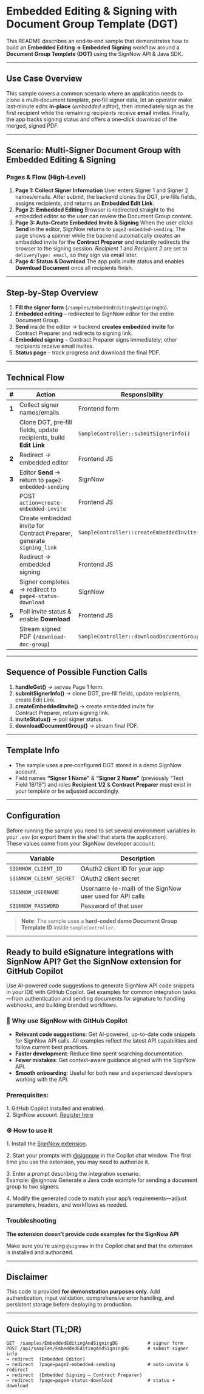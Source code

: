 # Embedded Editing & Signing with Document Group Template (DGT)

This README describes an end‑to‑end sample that demonstrates how to build an **Embedded Editing → Embedded Signing** workflow around a **Document Group Template (DGT)** using the SignNow API & Java SDK.

---

## Use Case Overview

This sample covers a common scenario where an application needs to clone a multi‑document template, pre‑fill signer data, let an operator make last‑minute edits **in‑place** (*embedded editor*), then immediately sign as the first recipient while the remaining recipients receive **email** invites. Finally, the app tracks signing status and offers a one‑click download of the merged, signed PDF.

---

## Scenario: Multi‑Signer Document Group with Embedded Editing & Signing

### Pages & Flow (High‑Level)

1. **Page 1: Collect Signer Information**
   User enters Signer 1 and Signer 2 names/emails. After submit, the backend clones the DGT, pre‑fills fields, assigns recipients, and returns an **Embedded Edit Link**.
2. **Page 2: Embedded Editing**
   Browser is redirected straight to the embedded editor so the user can review the Document Group content.
3. **Page 3: Auto‑Create Embedded Invite & Signing**
   When the user clicks **Send** in the editor, SignNow returns to `page2-embedded-sending`. The page shows a spinner while the backend automatically creates an embedded invite for the **Contract Preparer** and instantly redirects the browser to the signing session. *Recipient 1* and *Recipient 2* are set to `deliveryType: email`, so they sign via email later.
4. **Page 4: Status & Download**
   The app polls invite status and enables **Download Document** once all recipients finish.

---

## Step‑by‑Step Overview

1. **Fill the signer form** (`/samples/EmbeddedEditingAndSigningDG`).
2. **Embedded editing** – redirected to SignNow editor for the entire Document Group.
3. **Send** inside the editor → backend **creates embedded invite** for Contract Preparer and redirects to signing link.
4. **Embedded signing** – Contract Preparer signs immediately; other recipients receive email invites.
5. **Status page** – track progress and download the final PDF.

---

## Technical Flow

| #     | Action                                                                | Responsibility                              | Code Location              |
| ----- | --------------------------------------------------------------------- | ------------------------------------------- | -------------------------- |
| **1** | Collect signer names/emails                                           | Frontend form                               | `index.blade.php`          |
|       | Clone DGT, pre‑fill fields, update recipients, build **Edit Link**    | `SampleController::submitSignerInfo()`      | `SampleController.php`     |
| **2** | Redirect → embedded editor                                            | Frontend JS                                 | `index.blade.php`          |
| **3** | Editor **Send** → return to `page2-embedded-sending`                  | SignNow                                     | Redirect URL in controller |
|       | POST `action=create-embedded-invite`                                  | Frontend JS                                 | `index.blade.php`          |
|       | Create embedded invite for Contract Preparer, generate `signing_link` | `SampleController::createEmbeddedInvite()`  | `SampleController.php`     |
|       | Redirect → embedded signing                                           | Frontend JS                                 | `index.blade.php`          |
| **4** | Signer completes → redirect to `page4-status-download`                | SignNow                                     | Redirect URL in invite     |
| **5** | Poll invite status & enable **Download**                              | Frontend JS                                 | `index.blade.php`          |
|       | Stream signed PDF (`/download-doc-group`)                             | `SampleController::downloadDocumentGroup()` | `SampleController.php`     |

---

## Sequence of Possible Function Calls

1. **handleGet()** → serves Page 1 form.
2. **submitSignerInfo()** → clone DGT, pre‑fill fields, update recipients, create Edit Link.
3. **createEmbeddedInvite()** → create embedded invite for Contract Preparer, return signing link.
4. **inviteStatus()** → poll signer status.
5. **downloadDocumentGroup()** → stream final PDF.

---

## Template Info

* The sample uses a pre‑configured DGT stored in a demo SignNow account.
* Field names **“Signer 1 Name”** & **“Signer 2 Name”** (previously “Text Field 18/19”) and roles **Recipient 1/2** & **Contract Preparer** must exist in your template or be adjusted accordingly.

---

## Configuration

Before running the sample you need to set several environment variables in your `.env` (or export them in the shell that starts the application).  
These values come from your SignNow developer account:

| Variable | Description |
| -------- | ----------- |
| `SIGNNOW_CLIENT_ID` | OAuth2 client ID for your app |
| `SIGNNOW_CLIENT_SECRET` | OAuth2 client secret |
| `SIGNNOW_USERNAME` | Username (e-mail) of the SignNow user used for API calls |
| `SIGNNOW_PASSWORD` | Password of that user |

> **Note**: The sample uses a **hard-coded demo Document Group Template ID** inside `SampleController`.  

____

## Ready to build eSignature integrations with SignNow API? Get the SignNow extension for GitHub Copilot

Use AI-powered code suggestions to generate SignNow API code snippets in your IDE with GitHub Copilot. Get examples for common integration tasks—from authentication and sending documents for signature to handling webhooks, and building branded workflows.

###  **🚀 Why use SignNow with GitHub Copilot**

* **Relevant code suggestions**: Get AI-powered, up-to-date code snippets for SignNow API calls. All examples reflect the latest API capabilities and follow current best practices.
* **Faster development**: Reduce time spent searching documentation.
* **Fewer mistakes**: Get context-aware guidance aligned with the SignNow API.
* **Smooth onboarding**: Useful for both new and experienced developers working with the API.

### **Prerequisites:**

1\. GitHub Copilot installed and enabled.  
2\. SignNow account. [Register here](https://www.signnow.com/developers)

### ⚙️ **How to use it**

1\. Install the [SignNow extension](https://github.com/apps/signnow).

2\. Start your prompts with [@signnow](https://github.com/signnow) in the Copilot chat window. The first time you use the extension, you may need to authorize it.

3\. Enter a prompt describing the integration scenario.   
Example: @signnow Generate a Java code example for sending a document group to two signers.

4\. Modify the generated code to match your app’s requirements—adjust parameters, headers, and workflows as needed.

### **Troubleshooting**
**The extension doesn’t provide code examples for the SignNow API**

Make sure you're using `@signnow` in the Copilot chat and that the extension is installed and authorized.

____

## Disclaimer

This code is provided **for demonstration purposes only**. Add authentication, input validation, comprehensive error handling, and persistent storage before deploying to production.

---

## Quick Start (TL;DR)

```text
GET  /samples/EmbeddedEditingAndSigningDG           # signer form
POST /api/samples/EmbeddedEditingAndSigningDG       # submit signer info
→ redirect  (Embedded Editor)
→ redirect  ?page=page2-embedded-sending            # auto‑invite & redirect
→ redirect  (Embedded Signing — Contract Preparer)
→ redirect  ?page=page4-status-download             # status + download
```
